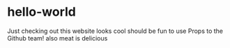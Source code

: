 # hello-world
Just checking out this website
looks cool should be fun to use Props to the Github team!
also meat is delicious



